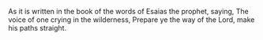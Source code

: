 As it is written in the book of the words of Esaias the prophet, saying, The voice of one crying in the wilderness, Prepare ye the way of the Lord, make his paths straight.
